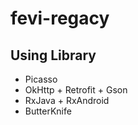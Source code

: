 # fevi-regacy

## Using Library

* Picasso
* OkHttp + Retrofit + Gson
* RxJava + RxAndroid
* ButterKnife
